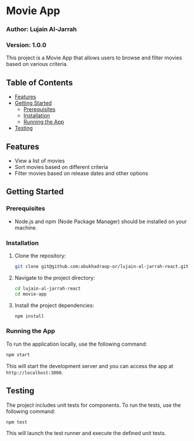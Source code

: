 

# Movie App
### Author: Lujain Al-Jarrah
### Version: 1.0.0
This project is a Movie App that allows users to browse and filter movies based on various criteria.

## Table of Contents

- [Features](#features)
- [Getting Started](#getting-started)
  - [Prerequisites](#prerequisites)
  - [Installation](#installation)
  - [Running the App](#running-the-app)
- [Testing](#testing)

## Features

- View a list of movies
- Sort movies based on different criteria
- Filter movies based on release dates and other options

## Getting Started

### Prerequisites

- Node.js and npm (Node Package Manager) should be installed on your machine.

### Installation

1. Clone the repository:

   ```bash
   git clone git@github.com:abukhadraop-or/lujain-al-jarrah-react.git
   ```

2. Navigate to the project directory:

   ```bash
   cd lujain-al-jarrah-react
   cd movie-app
   ```

3. Install the project dependencies:

   ```bash
   npm install
   ```

### Running the App

To run the application locally, use the following command:

```bash
npm start
```

This will start the development server and you can access the app at `http://localhost:3000`.

## Testing

The project includes unit tests for components. To run the tests, use the following command:

```bash
npm test
```

This will launch the test runner and execute the defined unit tests.


